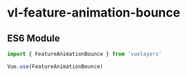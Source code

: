 # vl-feature-animation-bounce

## ES6 Module

```javascript
import { FeatureAnimationBounce } from 'vuelayers'

Vue.use(FeatureAnimationBounce)
```
